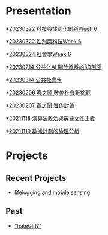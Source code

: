 # Presentation
*[20230322 科技與性別化創新Week 6]()

*[20230322 性別與科技Week 6](https://docs.google.com/presentation/d/e/2PACX-1vSou4-jruQqW26noK7OXi_9Lk0QE8qqV7Tv6morQvHtz0KEsoEUczkSKEMyMhffgtFI6I_63o-cl1zE/pub?start=false&loop=false&delayms=3000)

*[20230324 社會學Week 6]()

*[20230214 公共化AI 開放資料的3D剖面]()

*[20230314 公共社會學]()

*[20230206 春之鬧 數位社會新挑戰]()

*[20230207 春之鬧 實作討論]()


*[20211118 演算法政治與數據女性主義]()

*[20211119 數據計劃的倫理分析]()


# Projects

## Recent Projects
* [lifelogging and mobile sensing]()

## Past
* ["hateGirl?"]()

